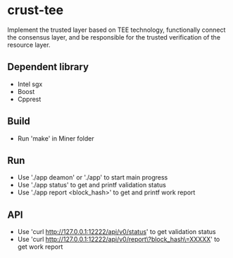 # crust-tee
Implement the trusted layer based on TEE technology, functionally connect  the consensus layer, and be responsible for the trusted verification of the resource layer.

## Dependent library
- Intel sgx
- Boost
- Cpprest

## Build
- Run 'make' in Miner folder

## Run
- Use './app deamon' or './app' to start main progress
- Use './app status' to get and printf validation status
- Use './app report <block_hash>' to get and printf work report

## API
- Use 'curl http://127.0.0.1:12222/api/v0/status' to get validation status
- Use 'curl http://127.0.0.1:12222/api/v0/report\?block_hash\=XXXXX' to get work report
